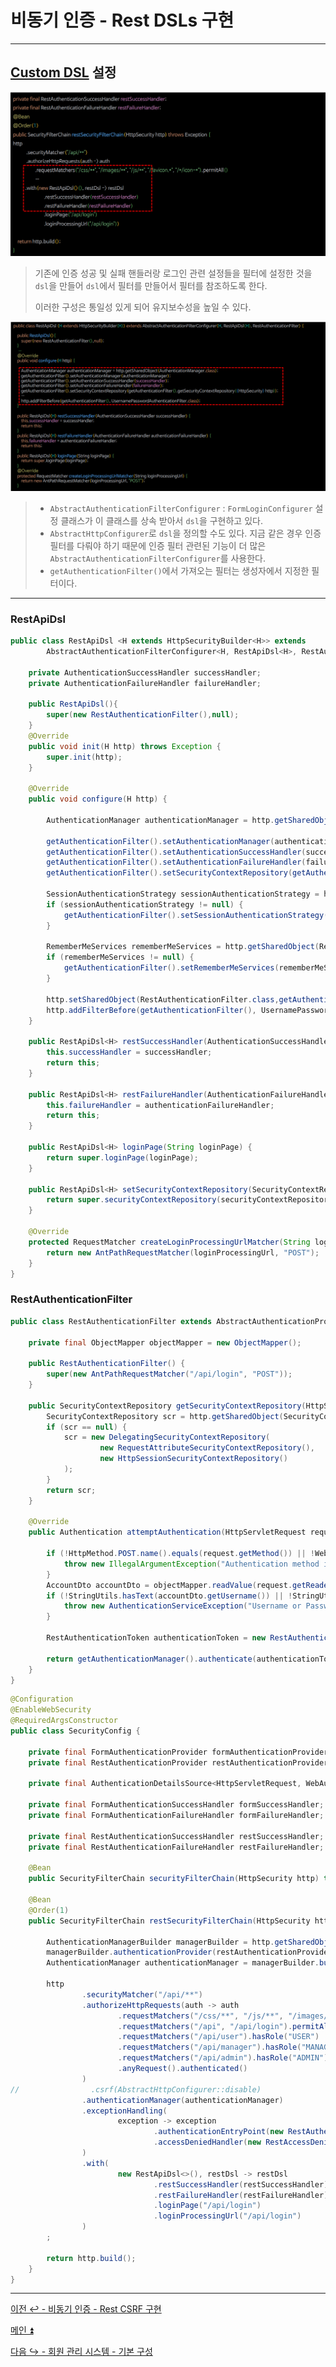 # 비동기 인증 - Rest DSLs 구현

---

## [Custom DSL](https://github.com/genesis12345678/TIL/blob/main/Spring/security/security/MultiSecurity/CustomDSL.md) 설정

![img.png](image/img.png)

> 기존에 인증 성공 및 실패 핸들러랑 로그인 관련 설정들을 필터에 설정한 것을 `dsl`을 만들어 `dsl`에서 필터를 만들어서 필터를 참조하도록 한다.
> 
> 이러한 구성은 통일성 있게 되어 유지보수성을 높일 수 있다.

![img_1.png](image/img_1.png)

> - `AbstractAuthenticationFilterConfigurer` : `FormLoginConfigurer` 설정 클래스가 이 클래스를 상속 받아서 `dsl`을 구현하고 있다.
> - `AbstractHttpConfigurer`로 `dsl`을 정의할 수도 있다. 지금 같은 경우 인증 필터를 다뤄야 하기 때문에 인증 필터 관련된 기능이 더 많은 `AbstractAuthenticationFilterConfigurer`를 사용한다.
> - `getAuthenticationFilter()`에서 가져오는 필터는 생성자에서 지정한 필터이다.

---

### RestApiDsl

```java
public class RestApiDsl <H extends HttpSecurityBuilder<H>> extends
        AbstractAuthenticationFilterConfigurer<H, RestApiDsl<H>, RestAuthenticationFilter> {

    private AuthenticationSuccessHandler successHandler;
    private AuthenticationFailureHandler failureHandler;

    public RestApiDsl(){
        super(new RestAuthenticationFilter(),null);
    }
    @Override
    public void init(H http) throws Exception {
        super.init(http);
    }

    @Override
    public void configure(H http) {

        AuthenticationManager authenticationManager = http.getSharedObject(AuthenticationManager.class);

        getAuthenticationFilter().setAuthenticationManager(authenticationManager);
        getAuthenticationFilter().setAuthenticationSuccessHandler(successHandler);
        getAuthenticationFilter().setAuthenticationFailureHandler(failureHandler);
        getAuthenticationFilter().setSecurityContextRepository(getAuthenticationFilter().getSecurityContextRepository((HttpSecurity) http));

        SessionAuthenticationStrategy sessionAuthenticationStrategy = http.getSharedObject(SessionAuthenticationStrategy.class);
        if (sessionAuthenticationStrategy != null) {
            getAuthenticationFilter().setSessionAuthenticationStrategy(sessionAuthenticationStrategy);
        }

        RememberMeServices rememberMeServices = http.getSharedObject(RememberMeServices.class);
        if (rememberMeServices != null) {
            getAuthenticationFilter().setRememberMeServices(rememberMeServices);
        }

        http.setSharedObject(RestAuthenticationFilter.class,getAuthenticationFilter());
        http.addFilterBefore(getAuthenticationFilter(), UsernamePasswordAuthenticationFilter.class);
    }

    public RestApiDsl<H> restSuccessHandler(AuthenticationSuccessHandler successHandler) {
        this.successHandler = successHandler;
        return this;
    }

    public RestApiDsl<H> restFailureHandler(AuthenticationFailureHandler authenticationFailureHandler) {
        this.failureHandler = authenticationFailureHandler;
        return this;
    }

    public RestApiDsl<H> loginPage(String loginPage) {
        return super.loginPage(loginPage);
    }

    public RestApiDsl<H> setSecurityContextRepository(SecurityContextRepository securityContextRepository) {
        return super.securityContextRepository(securityContextRepository);
    }

    @Override
    protected RequestMatcher createLoginProcessingUrlMatcher(String loginProcessingUrl) {
        return new AntPathRequestMatcher(loginProcessingUrl, "POST");
    }
}
```

### RestAuthenticationFilter

```java
public class RestAuthenticationFilter extends AbstractAuthenticationProcessingFilter {

    private final ObjectMapper objectMapper = new ObjectMapper();

    public RestAuthenticationFilter() {
        super(new AntPathRequestMatcher("/api/login", "POST"));
    }

    public SecurityContextRepository getSecurityContextRepository(HttpSecurity http) {
        SecurityContextRepository scr = http.getSharedObject(SecurityContextRepository.class);
        if (scr == null) {
            scr = new DelegatingSecurityContextRepository(
                    new RequestAttributeSecurityContextRepository(),
                    new HttpSessionSecurityContextRepository()
            );
        }
        return scr;
    }

    @Override
    public Authentication attemptAuthentication(HttpServletRequest request, HttpServletResponse response) throws AuthenticationException, IOException, ServletException {

        if (!HttpMethod.POST.name().equals(request.getMethod()) || !WebUtil.isAjax(request)) {
            throw new IllegalArgumentException("Authentication method is not supported");
        }
        AccountDto accountDto = objectMapper.readValue(request.getReader(), AccountDto.class);
        if (!StringUtils.hasText(accountDto.getUsername()) || !StringUtils.hasText(accountDto.getPassword())) {
            throw new AuthenticationServiceException("Username or Password is not provided");
        }

        RestAuthenticationToken authenticationToken = new RestAuthenticationToken(accountDto.getUsername(), accountDto.getPassword());

        return getAuthenticationManager().authenticate(authenticationToken);
    }
}
```

```java
@Configuration
@EnableWebSecurity
@RequiredArgsConstructor
public class SecurityConfig {

    private final FormAuthenticationProvider formAuthenticationProvider;
    private final RestAuthenticationProvider restAuthenticationProvider;

    private final AuthenticationDetailsSource<HttpServletRequest, WebAuthenticationDetails> authenticationDetailsSource;

    private final FormAuthenticationSuccessHandler formSuccessHandler;
    private final FormAuthenticationFailureHandler formFailureHandler;

    private final RestAuthenticationSuccessHandler restSuccessHandler;
    private final RestAuthenticationFailureHandler restFailureHandler;

    @Bean
    public SecurityFilterChain securityFilterChain(HttpSecurity http) throws Exception {...}

    @Bean
    @Order(1)
    public SecurityFilterChain restSecurityFilterChain(HttpSecurity http) throws Exception {

        AuthenticationManagerBuilder managerBuilder = http.getSharedObject(AuthenticationManagerBuilder.class);
        managerBuilder.authenticationProvider(restAuthenticationProvider);
        AuthenticationManager authenticationManager = managerBuilder.build();

        http
                .securityMatcher("/api/**")
                .authorizeHttpRequests(auth -> auth
                        .requestMatchers("/css/**", "/js/**", "/images/**", "/webjars/**", "/favicon.*", "/*/icon-*").permitAll() //정적 자원 관리
                        .requestMatchers("/api", "/api/login").permitAll()
                        .requestMatchers("/api/user").hasRole("USER")
                        .requestMatchers("/api/manager").hasRole("MANAGER")
                        .requestMatchers("/api/admin").hasRole("ADMIN")
                        .anyRequest().authenticated()
                )
//                .csrf(AbstractHttpConfigurer::disable)
                .authenticationManager(authenticationManager)
                .exceptionHandling(
                        exception -> exception
                                .authenticationEntryPoint(new RestAuthenticationEntryPoint())
                                .accessDeniedHandler(new RestAccessDeniedHandler())
                )
                .with(
                        new RestApiDsl<>(), restDsl -> restDsl
                                .restSuccessHandler(restSuccessHandler)
                                .restFailureHandler(restFailureHandler)
                                .loginPage("/api/login")
                                .loginProcessingUrl("/api/login")
                )
        ;

        return http.build();
    }
}
```

---

[이전 ↩️ - 비동기 인증 - Rest CSRF 구현](https://github.com/genesis12345678/TIL/blob/main/Spring/security/security/Projects/%EB%B9%84%EB%8F%99%EA%B8%B0_%EC%9D%B8%EC%A6%9D/CSRF/Main.md)

[메인 ⏫](https://github.com/genesis12345678/TIL/blob/main/Spring/security/security/main.md)

[다음 ↪️ - 회원 관리 시스템 - 기본 구성](https://github.com/genesis12345678/TIL/blob/main/Spring/security/security/Projects/%ED%9A%8C%EC%9B%90_%EA%B4%80%EB%A6%AC_%EC%8B%9C%EC%8A%A4%ED%85%9C/%EA%B8%B0%EB%B3%B8%EA%B5%AC%EC%84%B1/Main.md)
